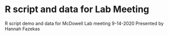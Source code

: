 # R script and data for Lab Meeting
R script demo and data for McDowell Lab meeting 9-14-2020
Presented by Hannah Fazekas
